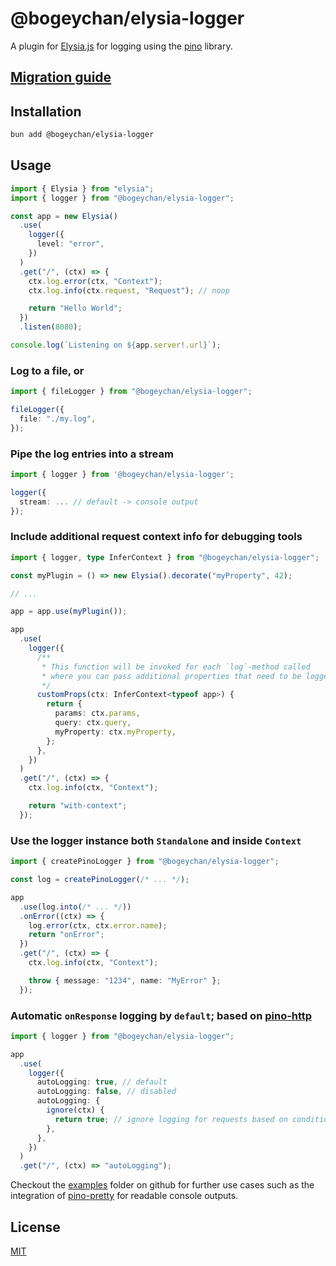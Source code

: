 # @bogeychan/elysia-logger

A plugin for [Elysia.js](https://elysiajs.com) for logging using the [pino](https://getpino.io) library.

## [Migration guide](./MIGRATION.md)

## Installation

```bash
bun add @bogeychan/elysia-logger
```

## Usage

```ts
import { Elysia } from "elysia";
import { logger } from "@bogeychan/elysia-logger";

const app = new Elysia()
  .use(
    logger({
      level: "error",
    })
  )
  .get("/", (ctx) => {
    ctx.log.error(ctx, "Context");
    ctx.log.info(ctx.request, "Request"); // noop

    return "Hello World";
  })
  .listen(8080);

console.log(`Listening on ${app.server!.url}`);
```

### Log to a file, or

```ts
import { fileLogger } from "@bogeychan/elysia-logger";

fileLogger({
  file: "./my.log",
});
```

### Pipe the log entries into a stream

```ts
import { logger } from '@bogeychan/elysia-logger';

logger({
  stream: ... // default -> console output
});
```

### Include additional request context info for debugging tools

```ts
import { logger, type InferContext } from "@bogeychan/elysia-logger";

const myPlugin = () => new Elysia().decorate("myProperty", 42);

// ...

app = app.use(myPlugin());

app
  .use(
    logger({
      /**
       * This function will be invoked for each `log`-method called
       * where you can pass additional properties that need to be logged
       */
      customProps(ctx: InferContext<typeof app>) {
        return {
          params: ctx.params,
          query: ctx.query,
          myProperty: ctx.myProperty,
        };
      },
    })
  )
  .get("/", (ctx) => {
    ctx.log.info(ctx, "Context");

    return "with-context";
  });
```

### Use the logger instance both `Standalone` and inside `Context`

```ts
import { createPinoLogger } from "@bogeychan/elysia-logger";

const log = createPinoLogger(/* ... */);

app
  .use(log.into(/* ... */))
  .onError((ctx) => {
    log.error(ctx, ctx.error.name);
    return "onError";
  })
  .get("/", (ctx) => {
    ctx.log.info(ctx, "Context");

    throw { message: "1234", name: "MyError" };
  });
```

### Automatic `onResponse` logging by `default`; based on [pino-http](https://github.com/pinojs/pino-http)

```ts
import { logger } from "@bogeychan/elysia-logger";

app
  .use(
    logger({
      autoLogging: true, // default
      autoLogging: false, // disabled
      autoLogging: {
        ignore(ctx) {
          return true; // ignore logging for requests based on condition
        },
      },
    })
  )
  .get("/", (ctx) => "autoLogging");
```

Checkout the [examples](./examples) folder on github for further use cases such as the integration of [pino-pretty](https://github.com/pinojs/pino-pretty) for readable console outputs.

## License

[MIT](LICENSE)
